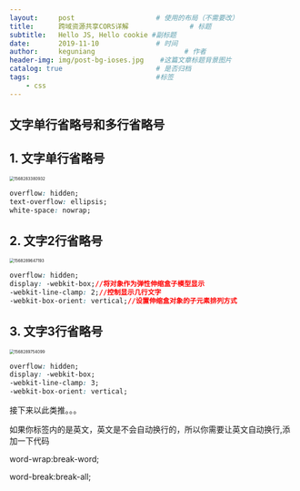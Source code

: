```yaml
---
layout:     post                    # 使用的布局（不需要改）
title:      跨域资源共享CORS详解               # 标题 
subtitle:   Hello JS, Hello cookie #副标题
date:       2019-11-10              # 时间
author:     keguniang                      # 作者
header-img: img/post-bg-ioses.jpg    #这篇文章标题背景图片
catalog: true                       # 是否归档
tags:                               #标签
    - css
---
```

## 文字单行省略号和多行省略号

## 1. 文字单行省略号

<img src="C:\Users\xiaokekecui\AppData\Roaming\Typora\typora-user-images\1568283380932.png" alt="1568283380932" style="zoom:50%;" />

```css
overflow: hidden;
text-overflow: ellipsis;
white-space: nowrap;
```

## 2. 文字2行省略号

<img src="C:\Users\xiaokekecui\AppData\Roaming\Typora\typora-user-images\1568289647193.png" alt="1568289647193" style="zoom:50%;" />

```css
overflow: hidden;
display: -webkit-box;//将对象作为弹性伸缩盒子模型显示
-webkit-line-clamp: 2;//控制显示几行文字
-webkit-box-orient: vertical;//设置伸缩盒对象的子元素排列方式
```

## 3. 文字3行省略号

<img src="C:\Users\xiaokekecui\AppData\Roaming\Typora\typora-user-images\1568289754099.png" alt="1568289754099" style="zoom:50%;" />

```css
overflow: hidden;
display: -webkit-box;
-webkit-line-clamp: 3;
-webkit-box-orient: vertical;
```

接下来以此类推。。。

如果你标签内的是英文，英文是不会自动换行的，所以你需要让英文自动换行,添加一下代码

word-wrap:break-word;

word-break:break-all;
